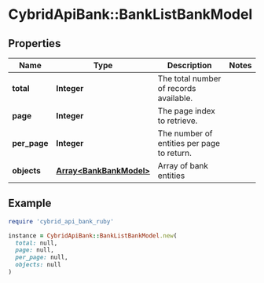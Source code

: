 # CybridApiBank::BankListBankModel

## Properties

| Name | Type | Description | Notes |
| ---- | ---- | ----------- | ----- |
| **total** | **Integer** | The total number of records available. |  |
| **page** | **Integer** | The page index to retrieve. |  |
| **per_page** | **Integer** | The number of entities per page to return. |  |
| **objects** | [**Array&lt;BankBankModel&gt;**](BankBankModel.md) | Array of bank entities |  |

## Example

```ruby
require 'cybrid_api_bank_ruby'

instance = CybridApiBank::BankListBankModel.new(
  total: null,
  page: null,
  per_page: null,
  objects: null
)
```

